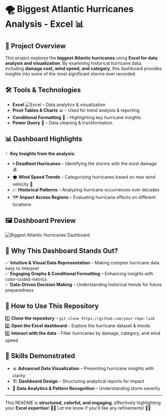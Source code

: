 # 🌪 **Biggest Atlantic Hurricanes Analysis - Excel** 📊  

## 🎯 **Project Overview**  
This project explores the **biggest Atlantic hurricanes** using **Excel for data analysis and visualization**. By examining historical hurricane data, including **damage cost, wind speed, and category**, this dashboard provides insights into some of the most significant storms ever recorded.  

## 🛠 **Tools & Technologies**  
- **Excel** ![Excel](https://img.shields.io/badge/MS_Excel-217346?style=flat-square&logo=microsoft-excel&logoColor=white) – Data analytics & visualization  
- **Pivot Tables & Charts** 📊 – Used for trend analysis & reporting  
- **Conditional Formatting** 🎨 – Highlighting key hurricane insights  
- **Power Query** 🔄 – Data cleaning & transformation  

## 📊 **Dashboard Highlights**  
✨ **Key Insights from the analysis:**  
- 🌀 **Deadliest Hurricanes** – Identifying the storms with the most damage 💰  
- 🌪 **Wind Speed Trends** – Categorizing hurricanes based on max wind velocity 💨  
- 📈 **Historical Patterns** – Analyzing hurricane occurrences over decades  
- 🗺 **Impact Across Regions** – Evaluating hurricane effects on different locations  

## 🖼 **Dashboard Preview**  
![Biggest Atlantic Hurricanes Dashboard](dashboard_image.png)  

## 🎨 **Why This Dashboard Stands Out?**  
✅ **Intuitive & Visual Data Representation** – Making complex hurricane data easy to interpret  
✅ **Engaging Graphs & Conditional Formatting** – Enhancing insights with color-coded metrics  
✅ **Data-Driven Decision Making** – Understanding historical trends for future preparedness  

## 🚀 **How to Use This Repository**  
1️⃣ **Clone the repository** – `git clone https://github.com/your-repo-link`  
2️⃣ **Open the Excel dashboard** – Explore the hurricane dataset & trends  
3️⃣ **Interact with the data** – Filter hurricanes by damage, category, and wind speed  

## 🌟 **Skills Demonstrated**  
- 📊 **Advanced Data Visualization** – Presenting hurricane insights with clarity  
- 🏗 **Dashboard Design** – Structuring analytical reports for impact  
- 🔎 **Data Analytics & Pattern Recognition** – Understanding storm severity  



---

This README is **structured, colorful, and engaging**, effectively highlighting your **Excel expertise**! 🚀🔥 Let me know if you'd like any refinements! 🎯✨  
